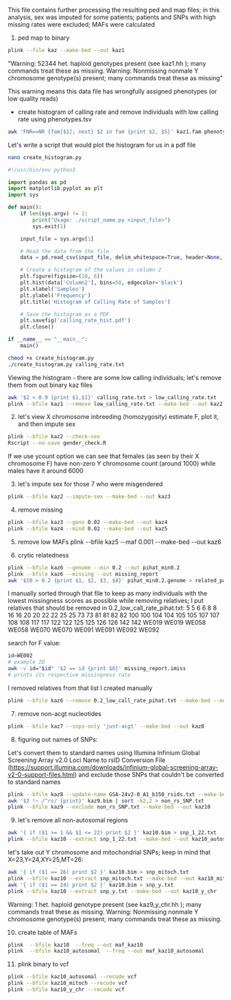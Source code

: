 This file contains further processing the resulting ped and map files; in this analysis, sex was imputed for some patients; patients and SNPs with high missing rates were excluded; MAFs were calculated

1) ped map to binary

```bash
plink --file kaz --make-bed --out kaz1
```
"Warning: 52344 het. haploid genotypes present (see kaz1.hh ); many commands treat these as missing.
Warning: Nonmissing nonmale Y chromosome genotype(s) present; many commands treat these as missing"

This warning means this data file has wrongfully assigned phenotypes (or low quality reads)

- create histogram of calling rate and remove individuals with low calling rate using phenotypes.tsv
```bash
awk 'FNR==NR {fam[$1]; next} $2 in fam {print $2, $5}' kaz1.fam phenotypes.tsv > calling_rate.txt
```

Let's write a script that would plot the histogram for us in a pdf file
```bash
nano create_histogram.py 
```

```python
#!/usr/bin/env python3

import pandas as pd
import matplotlib.pyplot as plt
import sys

def main():
    if len(sys.argv) != 2:
        print("Usage: ./script_name.py <input_file>")
        sys.exit(1)

    input_file = sys.argv[1]

    # Read the data from the file
    data = pd.read_csv(input_file, delim_whitespace=True, header=None, names=['Column1', 'Column2'])

    # Create a histogram of the values in column 2
    plt.figure(figsize=(10, 6))
    plt.hist(data['Column2'], bins=50, edgecolor='black')
    plt.xlabel('Samples')
    plt.ylabel('Frequency')
    plt.title('Histogram of Calling Rate of Samples')

    # Save the histogram as a PDF
    plt.savefig('calling_rate_hist.pdf')
    plt.close()

if __name__ == "__main__":
    main()
```

```bash
chmod +x create_histogram.py
./create_histogram.py calling_rate.txt
```

Viewing the histogram - there are some low calling individuals; let's remove them from out binary kaz files
```bash
awk '$2 < 0.9 {print $1,$1}' calling_rate.txt > low_calling_rate.txt
plink --bfile kaz1 --remove low_calling_rate.txt --make-bed --out kaz2
```

2) let's view X chromosome inbreeding (homozygosity) estimate F, plot it, and then impute sex

```bash
plink --bfile kaz2 --check-sex
Rscript --no-save gender_check.R
```

If we use ycount option we can see that females (as seen by their X chromosome F) have non-zero Y chromosome count (around 1000) while males have it around 6000

3) let's impute sex for those 7 who were misgendered
```bash
plink --bfile kaz2 --impute-sex --make-bed --out kaz3
```

4) remove missing
```bash
plink --bfile kaz3 --geno 0.02 --make-bed --out kaz4
plink --bfile kaz4 --mind 0.02 --make-bed --out kaz5
```
5) remove low MAFs
plink --bfile kaz5 --maf 0.001 --make-bed --out kaz6

6) crytic relatedness
```bash
plink --bfile kaz6 --genome --min 0.2 --out pihat_min0.2
plink --bfile kaz6 --missing --out missing_report
awk '$10 > 0.2 {print $1, $2, $3, $4}' pihat_min0.2.genome > related_pairs.txt
```
I manually sorted through that file to keep as many individuals with the lowest missingness scores as possible while removing relatives; I put relatives that should be removed in 0.2_low_call_rate_pihat.txt: 
5	5
6	6
8	8
16	16
20	20
22	22
25	25
73	73
81	81
82	82
100	100
104	104
105	105
107	107
108	108
117	117
122	122
125	125
126	126
142	142
WE019	WE019
WE058	WE058
WE070	WE070
WE091	WE091
WE092	WE092

search for F value: 

```bash
id=WE002
# example ID
awk -v id="$id" '$2 == id {print $6}' missing_report.imiss
# prints its respective missingness rate
```

I removed relatives from that list I created manually
```bash
plink --bfile kaz6 --remove 0.2_low_call_rate_pihat.txt --make-bed --out kaz7
```

7) remove non-acgt nucleotides
```bash
plink --bfile kaz7 --snps-only 'just-acgt' --make-bed --out kaz8
```

8) figuring out names of SNPs:

Let's convert them to standard names using Illumina Infinium Global Screening Array v2.0 Loci Name to rsID Conversion File (https://support.illumina.com/downloads/infinium-global-screening-array-v2-0-support-files.html) and exclude those SNPs that couldn't be converted to standard names

```bash
plink --bfile kaz8 --update-name GSA-24v2-0_A1_b150_rsids.txt --make-bed --out kaz9
awk '$2 !~ /^rs/ {print}' kaz9.bim | sort -k2,2 > non_rs_SNP.txt
plink --bfile kaz9 --exclude non_rs_SNP.txt --make-bed --out kaz10
```

9) let's remove all non-autosomal regions
```bash
awk '{ if ($1 >= 1 && $1 <= 22) print $2 }' kaz10.bim > snp_1_22.txt
plink --bfile kaz10 --extract snp_1_22.txt --make-bed --out kaz10_autosomal
```

let's take out Y chromosome and mitochondrial SNPs; keep in mind that X=23,Y=24,XY=25,MT=26:
```bash
awk '{ if ($1 == 26) print $2 }' kaz10.bim > snp_mitoch.txt
plink --bfile kaz10 --extract snp_mitoch.txt --make-bed --out kaz10_mitoch
awk '{ if ($1 == 24) print $2 }' kaz10.bim > snp_y.txt
plink --bfile kaz10 --extract snp_y.txt --make-bed --out kaz10_y_chr
```
Warning: 1 het. haploid genotype present (see kaz9_y_chr.hh ); many commands
treat these as missing.
Warning: Nonmissing nonmale Y chromosome genotype(s) present; many commands
treat these as missing.

10) create table of MAFs
```bash
plink  --bfile kaz10  --freq --out maf_kaz10
plink  --bfile kaz10_autosomal  --freq --out maf_kaz10_autosomal
```

11) plink binary to vcf
 ```bash
plink --bfile kaz10_autosomal --recode vcf
plink --bfile kaz10_mitoch --recode vcf
plink --bfile kaz10_y_chr --recode vcf
```
